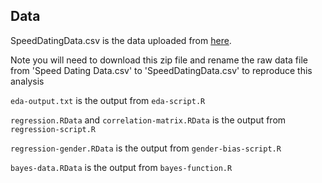 ## Data 

SpeedDatingData.csv is the data uploaded from [here](https://cl.ly/2Y3I1d3b0p2N/Archive%202014-08-05%20at%201.27.45%20AM.zip).

Note you will need to download this zip file and rename the raw data file from 'Speed Dating Data.csv' to 'SpeedDatingData.csv' to reproduce this analysis

`eda-output.txt` is the output from `eda-script.R`

`regression.RData` and `correlation-matrix.RData` is the output from `regression-script.R`

`regression-gender.RData` is the output from `gender-bias-script.R`

`bayes-data.RData` is the output from `bayes-function.R`
